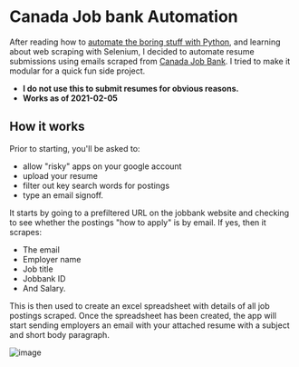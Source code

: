 # Canada Job bank Automation


After reading how to [automate the boring stuff with Python](https://automatetheboringstuff.com/), and learning about web scraping with Selenium, I decided to automate resume submissions using emails scraped from [Canada Job Bank](https://www.jobbank.gc.ca/home). I tried to make it modular for a quick fun side project.
- **I do not use this to submit resumes for obvious reasons.**
- **Works as of 2021-02-05**

## How it works
Prior to starting, you'll be asked to:
- allow "risky" apps on your google account
- upload your resume 
- filter out key search words for postings
- type an email signoff.

It starts by going to a prefiltered URL on the jobbank website and checking to see whether the postings "how to apply" is by email. 
If yes, then it scrapes:
- The email
- Employer name
- Job title
- Jobbank ID
- And Salary. 

This is then used to create an excel spreadsheet with details of all job postings scraped. 
Once the spreadsheet has been created, the app will start sending employers an email with your attached resume with a subject and short body paragraph. 



![image](https://vishnurupan.com/static/media/automate-2.17841370.JPG)

